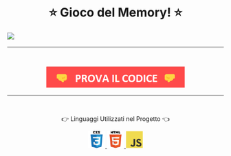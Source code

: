 <h1 align="center"> ⭐️ Gioco del Memory! ⭐️ </h1>
<img  src="immagini/1.gif" >
<hr>
<br>
<p align="center"> <a href="https://thecriicom.github.io/Gioco-del-Memory-Realizzato-in-HTML-CSS-JS-/" target="_blank" > <img src="immagini/prova.png" alt="prova" /> </a></p>
<hr>
<br>

<p align="center"> 👉 Linguaggi Utilizzati nel Progetto 👈	 </p>

<p align="center"> <a href="https://www.w3schools.com/css/" target="_blank" rel="noreferrer"> <img src="https://raw.githubusercontent.com/devicons/devicon/master/icons/css3/css3-original-wordmark.svg" alt="css3" width="40" height="40"/> </a> <a href="https://www.w3.org/html/" target="_blank" rel="noreferrer"> <img src="https://raw.githubusercontent.com/devicons/devicon/master/icons/html5/html5-original-wordmark.svg" alt="html5" width="40" height="40"/> </a> <a href="https://developer.mozilla.org/en-US/docs/Web/JavaScript" target="_blank" rel="noreferrer"> <img src="https://raw.githubusercontent.com/devicons/devicon/master/icons/javascript/javascript-original.svg" alt="javascript" width="40" height="40"/> </a> </p>
<br>
